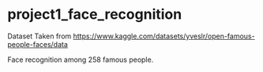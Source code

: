 # project1_face_recognition

Dataset Taken from https://www.kaggle.com/datasets/yveslr/open-famous-people-faces/data

Face recognition among 258 famous people.



